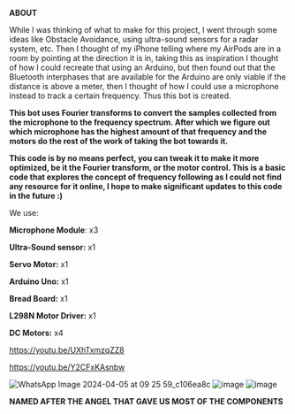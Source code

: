 **ABOUT**

While I was thinking of what to make for this project, I went through some ideas like Obstacle Avoidance, using ultra-sound sensors for a radar system, etc. Then I thought of my iPhone telling where my AirPods are in a room by pointing at the direction it is in, taking this as inspiration I thought of how I could recreate that using an Arduino, but then found out that the Bluetooth interphases that are available for the Arduino are only viable if the distance is above a meter, then I thought of how I could use a microphone instead to track a certain frequency. Thus this bot is created.

**This bot uses Fourier transforms to convert the samples collected from the microphone to the frequency spectrum. After which we figure out which microphone has the highest amount of that frequency and the motors do the rest of the work of taking the bot towards it.**

**This code is by no means perfect, you can tweak it to make it more optimized, be it the Fourier transform, or the motor control. This is a basic code that explores the concept of frequency following as I could not find any resource for it online, I hope to make significant updates to this code in the future :)**

We use:

**Microphone Module**: x3

**Ultra-Sound sensor:** x1

**Servo Motor:** x1

**Arduino Uno:** x1

**Bread Board:** x1

**L298N Motor Driver:** x1

**DC Motors:** x4

https://youtu.be/UXhTxmzqZZ8

https://youtu.be/Y2CFxKAsnbw

![WhatsApp Image 2024-04-05 at 09 25 59_c106ea8c](https://github.com/unrav04/VIRENthebot/assets/160302540/3d8aaa2b-9e72-4d85-ace3-257d53af5db3)
![image](https://github.com/unrav04/VIRENthebot/assets/160302540/afddf3da-dbbd-4ccb-93d2-b14a89069875)
![image](https://github.com/unrav04/VIRENthebot/assets/160302540/caf49db2-f0ba-4017-88bb-a18cd92cf4f2)

**NAMED AFTER THE ANGEL THAT GAVE US MOST OF THE COMPONENTS**
